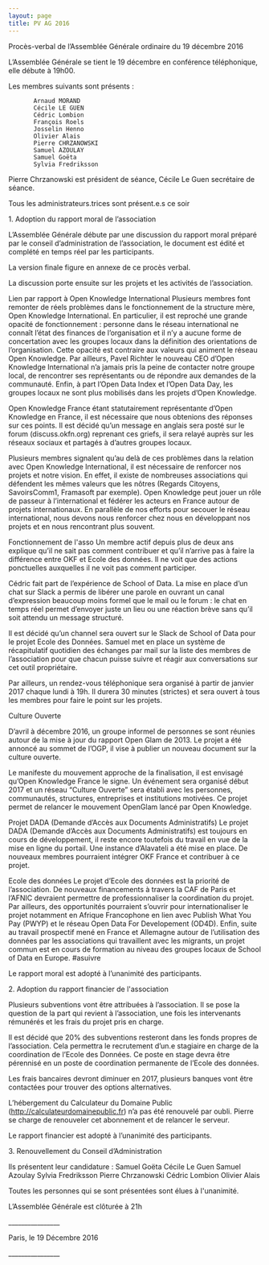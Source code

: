```yaml
---
layout: page
title: PV AG 2016
---
```


Procès-verbal de l’Assemblée Générale ordinaire du 19 décembre 2016

L’Assemblée Générale se tient le 19 décembre en conférence téléphonique,
elle débute à 19h00.

Les membres suivants sont présents :

`       Arnaud MORAND`\
`       Cécile LE GUEN`\
`       Cédric Lombion`\
`       François Roels`\
`       Josselin Henno`\
`       Olivier Alais`\
`       Pierre CHRZANOWSKI`\
`       Samuel AZOULAY`\
`       Samuel Goëta`\
`       Sylvia Fredriksson `

Pierre Chrzanowski est président de séance, Cécile Le Guen secrétaire de
séance.

Tous les administrateurs.trices sont présent.e.s ce soir

​1. Adoption du rapport moral de l’association

L’Assemblée Générale débute par une discussion du rapport moral préparé
par le conseil d’administration de l’association, le document est édité
et complété en temps réel par les participants.

La version finale figure en annexe de ce procès verbal.

La discussion porte ensuite sur les projets et les activités de
l’association.

Lien par rapport à Open Knowledge International Plusieurs membres font
remonter de réels problèmes dans le fonctionnement de la structure mère,
Open Knowledge International. En particulier, il est reproché une grande
opacité de fonctionnement : personne dans le réseau international ne
connaît l’état des finances de l’organisation et il n’y a aucune forme
de concertation avec les groupes locaux dans la définition des
orientations de l’organisation. Cette opacité est contraire aux valeurs
qui animent le réseau Open Knowledge. Par ailleurs, Pavel Richter le
nouveau CEO d’Open Knowledge International n’a jamais pris la peine de
contacter notre groupe local, de rencontrer ses représentants ou de
répondre aux demandes de la communauté. Enfin, à part l’Open Data Index
et l’Open Data Day, les groupes locaux ne sont plus mobilisés dans les
projets d’Open Knowledge.

Open Knowledge France étant statutairement représentante d’Open
Knowledge en France, il est nécessaire que nous obtenions des réponses
sur ces points. Il est décidé qu’un message en anglais sera posté sur le
forum (discuss.okfn.org) reprenant ces griefs, il sera relayé auprès sur
les réseaux sociaux et partagés à d’autres groupes locaux.

Plusieurs membres signalent qu’au delà de ces problèmes dans la relation
avec Open Knowledge International, il est nécessaire de renforcer nos
projets et notre vision. En effet, il existe de nombreuses associations
qui défendent les mêmes valeurs que les nôtres (Regards Citoyens,
SavoirsComm1, Framasoft par exemple). Open Knowledge peut jouer un rôle
de passeur à l’international et fédérer les acteurs en France autour de
projets internationaux. En parallèle de nos efforts pour secouer le
réseau international, nous devons nous renforcer chez nous en
développant nos projets et en nous rencontrant plus souvent.

Fonctionnement de l'asso Un membre actif depuis plus de deux ans
explique qu’il ne sait pas comment contribuer et qu’il n’arrive pas à
faire la différence entre OKF et Ecole des données. Il ne voit que des
actions ponctuelles auxquelles il ne voit pas comment participer.

Cédric fait part de l’expérience de School of Data. La mise en place
d’un chat sur Slack a permis de libérer une parole en ouvrant un canal
d’expression beaucoup moins formel que le mail ou le forum : le chat en
temps réel permet d’envoyer juste un lieu ou une réaction brève sans
qu’il soit attendu un message structuré.

Il est décidé qu’un channel sera ouvert sur le Slack de School of Data
pour le projet Ecole des Données. Samuel met en place un système de
récapitulatif quotidien des échanges par mail sur la liste des membres
de l’association pour que chacun puisse suivre et réagir aux
conversations sur cet outil propriétaire.

Par ailleurs, un rendez-vous téléphonique sera organisé à partir de
janvier 2017 chaque lundi à 19h. Il durera 30 minutes (strictes) et sera
ouvert à tous les membres pour faire le point sur les projets.

Culture Ouverte

D’avril à décembre 2016, un groupe informel de personnes se sont réunies
autour de la mise à jour du rapport Open Glam de 2013. Le projet a été
annoncé au sommet de l’OGP, il vise à publier un nouveau document sur la
culture ouverte.

Le manifeste du mouvement approche de la finalisation, il est envisagé
qu’Open Knowledge France le signe. Un événement sera organisé début 2017
et un réseau “Culture Ouverte” sera établi avec les personnes,
communautés, structures, entreprises et institutions motivées. Ce projet
permet de relancer le mouvement OpenGlam lancé par Open Knowledge.

Projet DADA (Demande d’Accès aux Documents Administratifs) Le projet
DADA (Demande d’Accès aux Documents Administratifs) est toujours en
cours de développement, il reste encore toutefois du travail en vue de
la mise en ligne du portail. Une instance d’Alavateli a été mise en
place. De nouveaux membres pourraient intégrer OKF France et contribuer
à ce projet.

Ecole des données Le projet d’Ecole des données est la priorité de
l’association. De nouveaux financements à travers la CAF de Paris et
l’AFNIC devraient permettre de professionnaliser la coordination du
projet. Par ailleurs, des opportunités pourraient s’ouvrir pour
internationaliser le projet notamment en Afrique Francophone en lien
avec Publish What You Pay (PWYP) et le réseau Open Data For Developement
(OD4D). Enfin, suite au travail prospectif mené en France et Allemagne
autour de l’utilisation des données par les associations qui travaillent
avec les migrants, un projet commun est en cours de formation au niveau
des groupes locaux de School of Data en Europe. \#asuivre

Le rapport moral est adopté à l’unanimité des participants.

​2. Adoption du rapport financier de l'association

Plusieurs subventions vont être attribuées à l’association. Il se pose
la question de la part qui revient à l’association, une fois les
intervenants rémunérés et les frais du projet pris en charge.

Il est décidé que 20% des subventions resteront dans les fonds propres
de l’association. Cela permettra le recrutement d’un.e stagiaire en
charge de la coordination de l’Ecole des Données. Ce poste en stage
devra être pérennisé en un poste de coordination permanente de l’Ecole
des données.

Les frais bancaires devront diminuer en 2017, plusieurs banques vont
être contactées pour trouver des options alternatives.

L’hébergement du Calculateur du Domaine Public
(http://calculateurdomainepublic.fr) n’a pas été renouvelé par oubli.
Pierre se charge de renouveler cet abonnement et de relancer le serveur.

Le rapport financier est adopté à l’unanimité des participants.

​3. Renouvellement du Conseil d’Administration

Ils présentent leur candidature : Samuel Goëta Cécile Le Guen Samuel
Azoulay Sylvia Fredriksson Pierre Chrzanowski Cédric Lombion Olivier
Alais

Toutes les personnes qui se sont présentées sont élues à l'unanimité.

L’Assemblée Générale est clôturée à 21h

\_\_\_\_\_\_\_\_\_\_\_\_\_\_\_\_

Paris, le 19 Décembre 2016

\_\_\_\_\_\_\_\_\_\_\_\_\_\_\_\_
